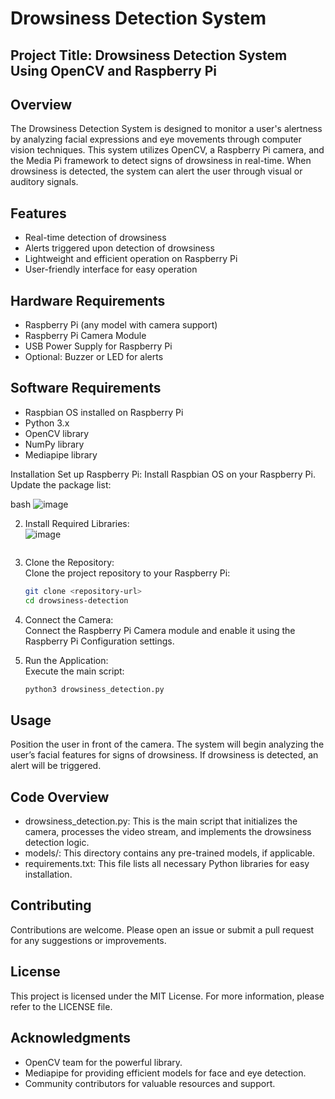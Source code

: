
# Drowsiness Detection System

## Project Title: Drowsiness Detection System Using OpenCV and Raspberry Pi

## Overview
The Drowsiness Detection System is designed to monitor a user's alertness by analyzing facial expressions and eye movements through computer vision techniques. This system utilizes OpenCV, a Raspberry Pi camera, and the Media Pi framework to detect signs of drowsiness in real-time. When drowsiness is detected, the system can alert the user through visual or auditory signals.

## Features
- Real-time detection of drowsiness
- Alerts triggered upon detection of drowsiness
- Lightweight and efficient operation on Raspberry Pi
- User-friendly interface for easy operation

## Hardware Requirements
- Raspberry Pi (any model with camera support)
- Raspberry Pi Camera Module
- USB Power Supply for Raspberry Pi
- Optional: Buzzer or LED for alerts

## Software Requirements
- Raspbian OS installed on Raspberry Pi
- Python 3.x
- OpenCV library
- NumPy library
- Mediapipe library

Installation
Set up Raspberry Pi:
Install Raspbian OS on your Raspberry Pi. Update the package list:

bash
![image](https://github.com/user-attachments/assets/9de9380d-8af0-48ba-9c61-a2a50d25483e)


2. Install Required Libraries:  
  ![image](https://github.com/user-attachments/assets/d81eb5f4-79d0-431a-9e0a-b479e5773be0)

   ```

3. Clone the Repository:  
   Clone the project repository to your Raspberry Pi:  
   ```bash
   git clone <repository-url>
   cd drowsiness-detection
   ```

4. Connect the Camera:  
   Connect the Raspberry Pi Camera module and enable it using the Raspberry Pi Configuration settings.

5. Run the Application:  
   Execute the main script:  
   ```bash
   python3 drowsiness_detection.py
   ```

## Usage
Position the user in front of the camera. The system will begin analyzing the user’s facial features for signs of drowsiness. If drowsiness is detected, an alert will be triggered.

## Code Overview
- drowsiness_detection.py: This is the main script that initializes the camera, processes the video stream, and implements the drowsiness detection logic.
- models/: This directory contains any pre-trained models, if applicable.
- requirements.txt: This file lists all necessary Python libraries for easy installation.

## Contributing
Contributions are welcome. Please open an issue or submit a pull request for any suggestions or improvements.

## License
This project is licensed under the MIT License. For more information, please refer to the LICENSE file.

## Acknowledgments
- OpenCV team for the powerful library.
- Mediapipe for providing efficient models for face and eye detection.
- Community contributors for valuable resources and support.
